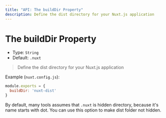 ```yaml
---
title: "API: The buildDir Property"
description: Define the dist directory for your Nuxt.js application
---
```


# The buildDir Property

- Type: `String`
- Default: `.nuxt`

> Define the dist directory for your Nuxt.js application

Example (`nuxt.config.js`):

```js
module.exports = {
  buildDir: 'nuxt-dist'
}
```

By default, many tools assumes that `.nuxt` is hidden directory, because it's name starts with dot. You can use this option to make dist folder not hidden.
